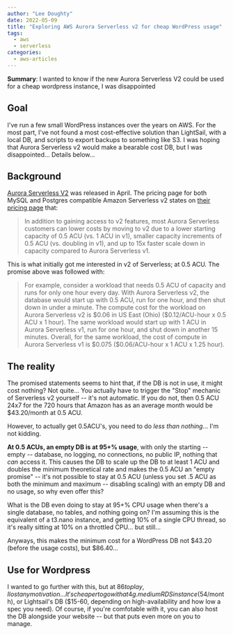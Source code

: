 ```yaml
---
author: "Lee Doughty"
date: 2022-05-09
title: "Exploring AWS Aurora Serverless v2 for cheap WordPress usage"
tags:
  - aws
  - serverless
categories:
  - aws-articles
---
```


**Summary**: I wanted to know if the new Aurora Serverless V2 could be used for a cheap wordpress instance, I was disappointed 

<!--more-->

## Goal

I've run a few small WordPress instances over the years on AWS. For the most part, I've not found a most cost-effective solution than LightSail, with a local DB, and scripts to export backups to something like S3. I was hoping that Aurora Serverless v2 would make a bearable cost DB, but I was disappointed... Details below...

## Background

[Aurora Serverless V2](https://aws.amazon.com/about-aws/whats-new/2022/04/amazon-aurora-serverless-v2/) was released in April. The pricing page for both MySQL and Postgres compatible Amazon Serverless v2 states on [their pricing page](https://aws.amazon.com/rds/aurora/pricing/) that: 

<blockquote>In addition to gaining access to v2 features, most Aurora Serverless customers can lower costs by moving to v2 due to a lower starting capacity of 0.5 ACU (vs. 1 ACU in v1), smaller capacity increments of 0.5 ACU (vs. doubling in v1), and up to 15x faster scale down in capacity compared to Aurora Serverless v1.</blockquote>

This is what initially got me interested in v2 of Serverless; at 0.5 ACU. The promise above was followed with:

<blockquote>For example, consider a workload that needs 0.5 ACU of capacity and runs for only one hour every day. With Aurora Serverless v2, the database would start up with 0.5 ACU, run for one hour, and then shut down in under a minute. The compute cost for the workload on Aurora Serverless v2 is $0.06 in US East (Ohio) ($0.12/ACU-hour x 0.5 ACU x 1 hour). The same workload would start up with 1 ACU in Aurora Serverless v1, run for one hour, and shut down in another 15 minutes. Overall, for the same workload, the cost of compute in Aurora Serverless v1 is $0.075 ($0.06/ACU-hour x 1 ACU x 1.25 hour).</blockquote>

## The reality

The promised statements seems to hint that, if the DB is not in use, it might cost nothing? Not quite... You actually have to trigger the "Stop" mechanic of Serverless v2 yourself -- it's not automatic. If you do not, then 0.5 ACU 24x7 for the 720 hours that Amazon has as an average month would be $43.20/month at 0.5 ACU.

However, to actually get 0.5ACU's, you need to do _less than nothing_... I'm not kidding.

**At 0.5 ACUs, an empty DB is at 95+% usage**, with only the starting -- empty -- database, no logging, no connections, no public IP, nothing that _can_ access it. This causes the DB to scale up the DB to at least 1 ACU and doubles the minimum theoretical rate and makes the 0.5 ACU an "empty promise" -- it's not possible to stay at 0.5 ACU (unless you set .5 ACU as both the minimum and maximum -- disabling scaling) with an empty DB and no usage, so why even offer this?

What is the DB even doing to stay at 95+% CPU usage when there's a single database, no tables, and nothing going on? I'm assuming this is the equivalent of a t3.nano instance, and getting 10% of a single CPU thread, so it's really sitting at 10% on a throttled CPU... but still...

Anyways, this makes the minimum cost for a WordPress DB not $43.20 (before the usage costs), but $86.40...


## Use for Wordpress

I wanted to go further with this, but at $86 to play, I lost any motivation... It's cheaper to go with a t4g.medium RDS instance ($54/month), or Lightsail's DB ($15-60, depending on high-availability and how low a spec you need). Of course, if you're comfotable with it, you can also host the DB alongside your website -- but that puts even more on you to manage.
